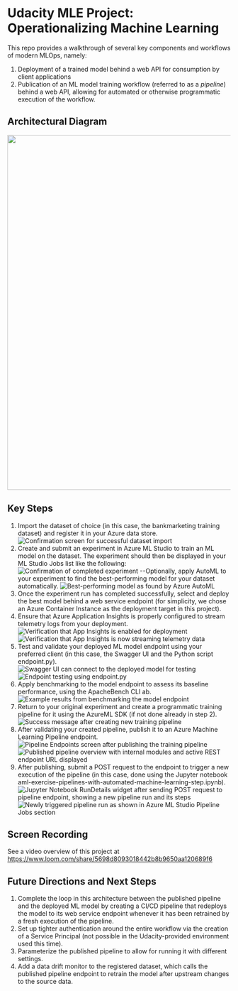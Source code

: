 # Udacity MLE Project: Operationalizing Machine Learning
This repo provides a walkthrough of several key components and workflows of modern MLOps, namely: 
1. Deployment of a trained model behind a web API for consumption by client applications
2. Publication of an ML model training workflow (referred to as a *pipeline*) behind a web API, allowing for automated or otherwise programmatic execution of the workflow. 



## Architectural Diagram
<img width=800 height=800 marginheight="0" marginwidth="0" src="https://edrawcloudpublicus.s3.amazonaws.com/viewer/self/2429275/share/2022-11-13/1668366304/main.svg"></img>

## Key Steps
1. Import the dataset of choice (in this case, the bankmarketing training dataset) and register it in your Azure data store. 
![Confirmation screen for successful dataset import](./assets/Udacity-Project2-dataset-screenshot.PNG)
2.  Create and submit an experiment in Azure ML Studio to train an ML model on the dataset. The experiment should then be displayed in your ML Studio Jobs list like the following: 
![Confirmation of completed experiment](./assets/Udacity-Project2-completed-experiment-screenshot.PNG)
--Optionally, apply AutoML to your experiment to find the best-performing model for your dataset automatically. 
![Best-performing model as found by Azure AutoML](./assets/Udacity-Project2-best-automl-model.PNG)
3. Once the experiment run has completed successfully, select and deploy the best model behind a web service endpoint (for simplicity, we chose an Azure Container Instance as the deployment target in this project). 
4. Ensure that Azure Application Insights is properly configured to stream telemetry logs from your deployment. 
![Verification that App Insights is enabled for deployment](./assets/appinsights_enabled.PNG)
![Verification that App Insights is now streaming telemetry data](./assets/appinsights_logs.PNG)
5. Test and validate your deployed ML model endpoint using your preferred client (in this case, the Swagger UI and the Python script endpoint.py). 
![Swagger UI can connect to the deployed model for testing](./assets/swagger_running.PNG)
![Endpoint testing using endpoint.py](./assets/endpoint_response.PNG)
6. Apply benchmarking to the model endpoint to assess its baseline performance, using the ApacheBench CLI ab. 
![Example results from benchmarking the model endpoint](./assets/benchmarking_results.PNG)
6. Return to your original experiment and create a programmatic training pipeline for it using the AzureML SDK (if not done already in step 2). 
![Success message after creating new training pipeline](./assets/pipeline_created.PNG)
7. After validating your created pipeline, publish it to an Azure Machine Learning Pipeline endpoint. 
![Pipeline Endpoints screen after publishing the training pipeline](./assets/pipeline_endpoint.PNG)
![Published pipeline overview with internal modules and active REST endpoint URL displayed](./assets/pipeline_published_overview_with_components.PNG)
8. After publishing, submit a POST request to the endpoint to trigger a new execution of the pipeline (in this case, done using the Jupyter notebook aml-exercise-pipelines-with-automated-machine-learning-step.ipynb). 
![Jupyter Notebook RunDetails widget after sending POST request to pipeline endpoint, showing a new pipeline run and its steps](./assets/pipeline_rundetails_step_runs.PNG)
![Newly triggered pipeline run as shown in Azure ML Studio Pipeline Jobs section](./assets/scheduled_pipeline_run.PNG)


## Screen Recording
See a video overview of this project at https://www.loom.com/share/5698d8093018442b8b9650aa120689f6

## Future Directions and Next Steps
1. Complete the loop in this architecture between the published pipeline and the deployed ML model by creating a CI/CD pipeline that redeploys the model to its web service endpoint whenever it has been retrained by a fresh execution of the pipeline. 
2. Set up tighter authentication around the entire workflow via the creation of a Service Principal (not possible in the Udacity-provided environment used this time). 
3. Parameterize the published pipeline to allow for running it with different settings. 
4. Add a data drift monitor to the registered dataset, which calls the published pipeline endpoint to retrain the model after upstream changes to the source data. 


